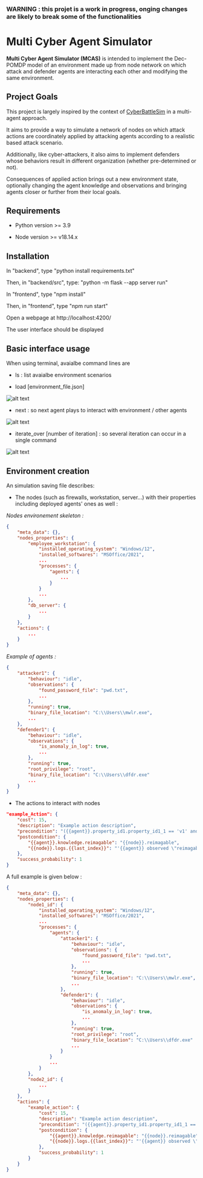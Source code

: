 
### **WARNING : this projet is a work in progress, onging changes are likely to break some of the functionalities**

  

# Multi Cyber Agent Simulator

**Multi Cyber Agent Simulator (MCAS)** is intended to implement the Dec-POMDP model of an environment made up from node network on which attack and defender agents are interacting each other and modifying the same environment.

  

## Project Goals

This project is largely inspired by the context of [CyberBattleSim](https://github.com/microsoft/CyberBattleSim) in a multi-agent approach.

It aims to provide a way to simulate a network of nodes on which attack actions are coordinately applied by attacking agents according to a realistic based attack scenario.

Additionally, like cyber-attackers, it also aims to implement defenders whose behaviors result in different organization (whether pre-determined or not).

Consequences of applied action brings out a new environment state, optionally changing the agent knowledge and observations and bringing agents closer or further from their local goals.

  

## Requirements

- Python version >= 3.9

- Node version >= v18.14.x

  

## Installation

In "backend", type "python install requirements.txt"

Then, in "backend/src", type: "python -m flask --app server run"

  

In "frontend", type "npm install"

Then, in "frontend", type "npm run start"

  

Open a webpage at http://localhost:4200/

The user interface should be displayed

  

## Basic interface usage

  

When using terminal, avaialbe command lines are

  

- ls : list avaialbe environment scenarios

- load [environment_file.json]

  

![alt text](https://github.com/julien6/MCAS/blob/main/blop/basics.gif?raw=true)

  

- next : so next agent plays to interact with environment / other agents

  

![alt text](https://github.com/julien6/MCAS/blob/main/blop/next.gif?raw=true)

  

- iterate_over [number of iteration] : so several iteration can occur in a single command

  

![alt text](https://github.com/julien6/MCAS/blob/main/blop/iterate_over.gif?raw=true)

## Environment creation

An simulation saving file describes:
 - The nodes (such as firewalls, workstation, server...) with their properties including deployed agents' ones as well :

*Nodes environement skeleton :*
```json
{
	"meta_data": {},
	"nodes_properties": {
		"employee_workstation": {
			"installed_operating_system": "Windows/12",
			"installed_softwares": "MSOffice/2021",
			...
			"processes": {
				"agents": {
					...
				}
			}
			...
		},
		"db_server": {
			...
		}
	},
	"actions": {
		...
	}
}
```
*Example of agents :*
```json
{
	"attacker1": {
		"behaviour": "idle",
		"observations": {
			"found_password_file": "pwd.txt",
			...
		},
		"running": true,
		"binary_file_location": "C:\\Users\\mwlr.exe",
		...
	},
	"defender1": {
		"behaviour": "idle",
		"observations": {
			"is_anomaly_in_log": true,
			...
		},
		"running": true,
		"root_privilege": "root",
		"binary_file_location": "C:\\Users\\dfdr.exe"
		...
	}
}
```

 - The actions to interact with nodes

```json
"example_Action": {
    "cost": 15,
    "description": "Example action description",
    "precondition": "({{agent}}.property_id1.property_id1_1 == 'v1' and {{node}}.id2 == 'v2) or {{include(precondition_file)}}",
    "postcondition": {
        "{{agent}}.knowledge.reimagable": "{{node}}.reimagable",
        "{{node}}.logs.{{last_index}}": "'{{agent}} observed \"reimagable\" of {{node}} at {{current_time}}'"
    },
    "success_probability": 1
}
```


A full example is given below :
```json
{
	"meta_data": {},
	"nodes_properties": {
		"node1_id": {
			"installed_operating_system": "Windows/12",
			"installed_softwares": "MSOffice/2021",
			...
			"processes": {
				"agents": {
					"attacker1": {
						"behaviour": "idle",
						"observations": {
							"found_password_file": "pwd.txt",
							...
						},
						"running": true,
						"binary_file_location": "C:\\Users\\mwlr.exe",
						...
					},
					"defender1": {
						"behaviour": "idle",
						"observations": {
							"is_anomaly_in_log": true,
							...
						},
						"running": true,
						"root_privilege": "root",
						"binary_file_location": "C:\\Users\\dfdr.exe"
						...
					}
				}
				...
			}
		},
		"node2_id": {
			...
		}
	},
	"actions": {
		"example_action": {
	        "cost": 15,
	        "description": "Example action description",
	        "precondition": "({{agent}}.property_id1.property_id1_1 == 'v1' and {{node}}.id2 == 'v2) or {{include(precondition_file)}}",
	        "postcondition": {
	            "{{agent}}.knowledge.reimagable": "{{node}}.reimagable",
	            "{{node}}.logs.{{last_index}}": "'{{agent}} observed \"reimagable\" of {{node}} at {{current_time}}'"
	        },
	        "success_probability": 1
        }
	}
}
```
